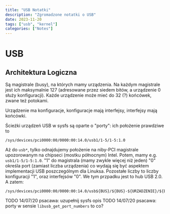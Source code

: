 ```yaml
---
title: "USB Notatki"
description: "Zgromadzone notatki o USB"
date: 2023-11-20
tags: ["usb", "kernel"]
categories: ["Notes"]
---
```

# USB

## Architektura Logiczna

Są magistrale (busy), na których mamy urządzenia. Na każdym magistrale jest ich maksymalnie 127 (adresowane przez siedem bitów, a urządzenie 0 służy konfiguracji). Każde urządzenie może mieć do 32 (?) końcówek, zwane też potokami.

Urządzenie ma konfiguracje, konfiguracje mają interfejsy, interfejsy mają końcówki.

Ścieżki urządzeń USB w sysfs są oparte o "porty": ich położenie prawdziwe to

```
/sys/devices/pci0000:00/0000:00:14.0/usb1/1-5/1-5:1.0
```

Aż do `usb*`, tylko odnajdujemy położenie na niby-PCI magistrale upozorowanym na chipseci (mostku północnym) Intel. Potem, mamy e.g. `usb1/1-5/1-5:1.0`. "1" do magistrala (mamy zwykle więcej niż jeden) "0" określa port (zamiast liczba urządzenia) co wydają się być aspektem implementacji USB poszczególnym dla Linuksa. Pozostałe liczby to liczby konfiguracji "1", oraz interfejsów "0". We tym przpadku jest to hub USB 2.0. A zatem:

```
/sys/devices/pci0000:00/0000:00:14.0/usb${BUS}/${BUS}-${URZADZENIE}/${BUS}-${URZADZENIE}:${KONFIGURACJA}.${INTERFEJS}
```

TODO 14/07/20 psacawa: uzupełnij sysfs opis
TODO 14/07/20 psacawa: porty w sensie `libusb_get_port_numbers` to co?

